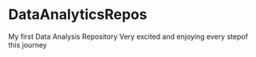 # DataAnalyticsRepos
My first Data Analysis Repository
Very excited and enjoying every stepof this journey
